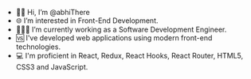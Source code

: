 - 👋🏻 Hi, I’m @abhiThere
- 🌐 I’m interested in Front-End Development.
- 👨🏻‍💻 I’m currently working as a Software Development Engineer.
- 🆚 I've developed web applications using modern front-end technologies.
- 💻 I'm proficient in React, Redux, React Hooks, React Router, HTML5, CSS3 and JavaScript.

<!---
abhiThere/abhiThere is a ✨ special ✨ repository because its `README.md` (this file) appears on your GitHub profile.
You can click the Preview link to take a look at your changes.
--->
